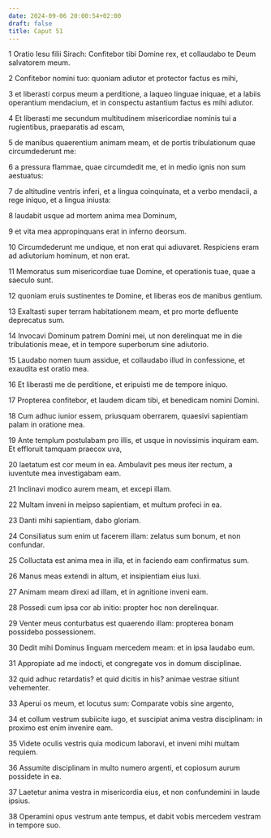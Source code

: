 ```yaml
---
date: 2024-09-06 20:00:54+02:00
draft: false
title: Caput 51
---
```





1 Oratio Iesu filii Sirach: Confitebor tibi Domine rex, et collaudabo te Deum salvatorem meum.

2 Confitebor nomini tuo: quoniam adiutor et protector factus es mihi,

3 et liberasti corpus meum a perditione, a laqueo linguae iniquae, et a labiis operantium mendacium, et in conspectu astantium factus es mihi adiutor.

4 Et liberasti me secundum multitudinem misericordiae nominis tui a rugientibus, praeparatis ad escam,

5 de manibus quaerentium animam meam, et de portis tribulationum quae circumdederunt me:

6 a pressura flammae, quae circumdedit me, et in medio ignis non sum aestuatus:

7 de altitudine ventris inferi, et a lingua coinquinata, et a verbo mendacii, a rege iniquo, et a lingua iniusta:

8 laudabit usque ad mortem anima mea Dominum,

9 et vita mea appropinquans erat in inferno deorsum.

10 Circumdederunt me undique, et non erat qui adiuvaret. Respiciens eram ad adiutorium hominum, et non erat.

11 Memoratus sum misericordiae tuae Domine, et operationis tuae, quae a saeculo sunt.

12 quoniam eruis sustinentes te Domine, et liberas eos de manibus gentium.

13 Exaltasti super terram habitationem meam, et pro morte defluente deprecatus sum.

14 Invocavi Dominum patrem Domini mei, ut non derelinquat me in die tribulationis meae, et in tempore superborum sine adiutorio.

15 Laudabo nomen tuum assidue, et collaudabo illud in confessione, et exaudita est oratio mea.

16 Et liberasti me de perditione, et eripuisti me de tempore iniquo.

17 Propterea confitebor, et laudem dicam tibi, et benedicam nomini Domini.

18 Cum adhuc iunior essem, priusquam oberrarem, quaesivi sapientiam palam in oratione mea.

19 Ante templum postulabam pro illis, et usque in novissimis inquiram eam. Et effloruit tamquam praecox uva,

20 laetatum est cor meum in ea. Ambulavit pes meus iter rectum, a iuventute mea investigabam eam.

21 Inclinavi modico aurem meam, et excepi illam.

22 Multam inveni in meipso sapientiam, et multum profeci in ea.

23 Danti mihi sapientiam, dabo gloriam.

24 Consiliatus sum enim ut facerem illam: zelatus sum bonum, et non confundar.

25 Colluctata est anima mea in illa, et in faciendo eam confirmatus sum.

26 Manus meas extendi in altum, et insipientiam eius luxi.

27 Animam meam direxi ad illam, et in agnitione inveni eam.

28 Possedi cum ipsa cor ab initio: propter hoc non derelinquar.

29 Venter meus conturbatus est quaerendo illam: propterea bonam possidebo possessionem.

30 Dedit mihi Dominus linguam mercedem meam: et in ipsa laudabo eum.

31 Appropiate ad me indocti, et congregate vos in domum disciplinae.

32 quid adhuc retardatis? et quid dicitis in his? animae vestrae sitiunt vehementer.

33 Aperui os meum, et locutus sum: Comparate vobis sine argento,

34 et collum vestrum subiicite iugo, et suscipiat anima vestra disciplinam: in proximo est enim invenire eam.

35 Videte oculis vestris quia modicum laboravi, et inveni mihi multam requiem.

36 Assumite disciplinam in multo numero argenti, et copiosum aurum possidete in ea.

37 Laetetur anima vestra in misericordia eius, et non confundemini in laude ipsius.

38 Operamini opus vestrum ante tempus, et dabit vobis mercedem vestram in tempore suo.

